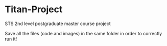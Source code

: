 # Titan-Project
STS 2nd level postgraduate master course project

Save all the files (code and images) in the same folder in order to correctly run it!
